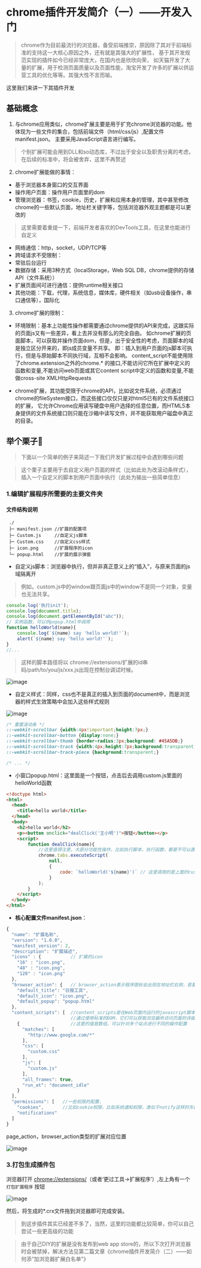 # chrome插件开发简介（一）——开发入门

> chrome作为目前最流行的浏览器，备受前端推崇，原因除了其对于前端标准的支持这一大核心原因之外，还有就是其强大的扩展性，
基于其开发规范实现的插件如今已经非常庞大，在国内也是欣欣向荣，
如天猫开发了大量的扩展，用于检测页面质量以及页面性能，淘宝开发了许多的扩展以供运营工具的优化等等。其强大性不言而喻。

这里我们来讲一下其插件开发

## 基础概念

1. 与chrome应用类似，chrome扩展主要是用于扩充chrome浏览器的功能。他体现为一些文件的集合，包括前端文件（html/css/js）,配置文件manifest.json。
主要采用JavaScript语言进行编写。

> 个别扩展可能会用到DLL和so动态库，不过出于安全以及职责分离的考虑，在后续的标准中，将会被舍弃，这里不再赘述

2. chrome扩展能做的事情：

- 基于浏览器本身窗口的交互界面
- 操作用户页面：操作用户页面里的dom
- 管理浏览器：书签，cookie，历史，扩展和应用本身的管理，其中甚至修改chrome的一些默认页面，地址栏关键字等，包括浏览器外观主题都是可以更改的
> 这里需要着重提一下，前端开发者喜欢的DevTools工具，在这里也能进行自定义
- 网络通信：http，socket，UDP/TCP等
- 跨域请求不受限制：
- 常驻后台运行
- 数据存储：采用3种方式（localStorage，Web SQL DB，chrome提供的存储API（文件系统））
- 扩展页面间可进行通信：提供runtime相关接口
- 其他功能：下载，代理，系统信息，媒体库，硬件相关（如usb设备操作，串口通信等），国际化


3. chrome扩展的限制：

- 环境限制：基本上功能性操作都需要通过chrome提供的API来完成，这跟实际的页面js又有一些差异，看上去并没有那么的完全自由。
如chrome扩展的页面脚本，可以获取并操作页面dom，但是，出于安全性的考虑，页面脚本的域是独立区分开来的，即js成员变量不共享。
即：插入到用户页面的js脚本可执行，但是与原始脚本不同执行域，互相不会影响。
content_script不能使用除了chrome.extension之外的chrome.* 的接口,不能访问它所在扩展中定义的函数和变量,不能访问web页面或其它content script中定义的函数和变量,不能做cross-site XMLHttpRequests

- chrome扩展，其功能受限于chrome的API，比如说文件系统，必须通过chrome的fileSystem接口，而这些接口仅仅只是对html5已有的文件系统接口的扩展，
它允许Chrome应用读写硬盘中用户选择的任意位置，而HTML5本身提供的文件系统接口则只能在沙箱中读写文件，并不能获取用户磁盘中真正的目录。

## 举个栗子:apple:

> 下面以一个简单的例子来简述一下我们开发扩展过程中会遇到哪些问题

> 这个栗子主要用于去自定义用户页面的样式（比如此处为改滚动条样式），插入一个自定义的脚本到用户页面中执行（此处为输出一些简单信息）

### 1.编辑扩展程序所需要的主要文件夹

#### 文件结构说明

```
 ./
 ├─ manifest.json //扩展的配置项
 ├─ Custom.js     //自定义js脚本
 ├─ Custom.css    //自定义css样式
 ├─ icon.png      //扩展程序的icon
 └─ popup.html    //扩展的展示弹窗
```

- 自定义js脚本：浏览器中执行，但并非真正意义上的“插入”，与原来页面的js域隔离开
> 例如，custom.js中的window跟页面js中的window不是同一个对象，变量也无法共享。

```js
console.log('执行init');
console.log(document.title);
console.log(document.getElementById("abc"));
// 实例函数，可以供popup.html中调用
function helloWorld(name){
    console.log(`${name} say 'hello world!'`);
    alert(`${name} say 'hello world!'`);
}
//...
```
> 这样的脚本路径将以 chrome://extensions/扩展的id串码/path/to/you/js/xxx.js出现在控制台调试时候。


![image](https://github.com/Froguard/crxs/raw/master/doc/res/injectJsPath.jpg)

- 自定义样式：同样，css也不是真正的插入到页面的document中，而是浏览器的样式生效策略中会加入这些样式规则

![image](https://github.com/Froguard/crxs/raw/master/doc/res/injectCssPath.jpg)

```css
/* 重置滚动条 */
::-webkit-scrollbar {width:4px!important;height:7px;}
::-webkit-scrollbar-button {display:none;}
::-webkit-scrollbar-thumb {border-radius:3px;background: #45A5DB;}
::-webkit-scrollbar-track {width:4px;height:7px;background:transparent;}
::-webkit-scrollbar-track-piece {background:transparent;}

/* ... */

```

- 小窗口popup.html：这里面是一个按钮，点击后去调用custom.js里面的helloWorld函数

```html
<!doctype html>
<html>
  <head>
    <title>hello world</title>
  </head>
  <body>
    <h2>hello world</h2>
	<p><button onclick="dealClick('王小明')">按钮</button></p>
    <script>
        function dealClick(name){
            //这里值得注意，大部分功能性操作，比如执行脚本，执行函数，都是不可以直接执行，而需要通过chrome.*这样方式进行
            chrome.tabs.executeScript(
                null,
                {
                    code: `helloWorld('${name}')` // 这里调用的是上面的custom.js重定义好的function
                }
            );
        }
    </script>
  </body>
</html>
```

- **核心配置文件manifest.json**：

```js
{
  "name": "扩展名称",
  "version": "1.0.0",
  "manifest_version": 2,
  "description": "扩展描述",
  "icons" : {           // 扩展的icon
    "16" : "icon.png",
    "48" : "icon.png",
    "128" : "icon.png"
  },
  "browser_action": {   // browser_action表示程序图标会出现在地址栏右侧，若要出现在地址栏，则写成page_action
    "default_title": "日报工具",
    "default_icon": "icon.png",
    "default_popup": "popup.html"
  },
  "content_scripts": [  //content_scripts是在Web页面内运行的javascript脚本。
                        //通过使用标准的DOM，它们可以获取浏览器所访问页面的详细信息，并可以修改这些信息。
    {                   //这里的值是数组，可以针对多个站点进行不同的操作配置
      "matches": [
        "http://www.google.com/*"
      ],
      "css": [
        "custom.css"
      ],
      "js": [
        "custom.js"
      ],
      "all_frames": true,
      "run_at": "document_idle"
    }
  ],
  "permissions": [   //一些权限的配置，
    "cookies",       //比如cookie权限，比如系统通知权限，类似于notify这样的东西，在window系统上未右下角的小气泡
    "notifications"
  ]
}
```

page_action，browser_action类型的扩展对应位置

![image](https://github.com/Froguard/crxs/raw/master/doc/res/action_pos.jpg)


### 3.打包生成插件包

浏览器打开 [chrome://extensions/](chrome://extensions/)（或者‘更过工具->扩展程序’）,左上角有一个 ```打包扩展程序``` 按钮

![image](https://github.com/Froguard/crxs/raw/master/doc/res/pack.jpg)

然后，将生成的*.crx文件拖到浏览器即可完成安装。


> 到这步插件其实已经差不多了，当然，这里的功能都比较简单，你可以自己尝试一些更高级的功能

> 由于自己DIY的扩展是没有发布到web app store的，所以下次打开浏览器时会被禁掉，解决方法见第二篇文章《chrome插件开发简介（二）——如何添“加浏览器扩展白名单”》


